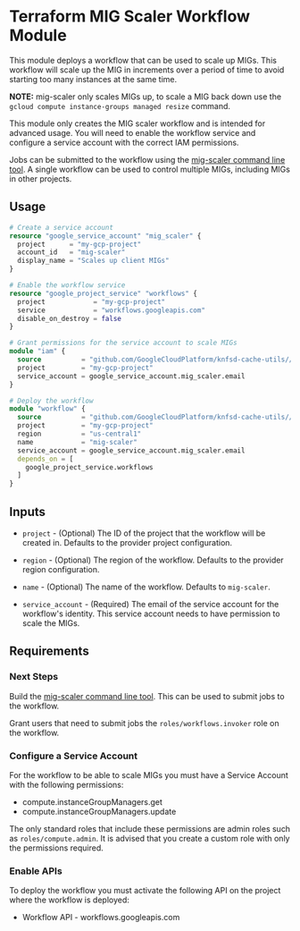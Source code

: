 # Terraform MIG Scaler Workflow Module

This module deploys a workflow that can be used to scale up MIGs. This workflow
will scale up the MIG in increments over a period of time to avoid starting too many instances at the same time.

**NOTE:** mig-scaler only scales MIGs up, to scale a MIG back down use the `gcloud compute instance-groups managed resize` command.

This module only creates the MIG scaler workflow and is intended for advanced usage. You will need to enable the workflow service and configure a service account with the correct IAM permissions.

Jobs can be submitted to the workflow using the [mig-scaler command line tool](../../../). A single workflow can be used to control multiple MIGs, including MIGs in other projects.

## Usage

```terraform
# Create a service account
resource "google_service_account" "mig_scaler" {
  project      = "my-gcp-project"
  account_id   = "mig-scaler"
  display_name = "Scales up client MIGs"
}

# Enable the workflow service
resource "google_project_service" "workflows" {
  project            = "my-gcp-project"
  service            = "workflows.googleapis.com"
  disable_on_destroy = false
}

# Grant permissions for the service account to scale MIGs
module "iam" {
  source          = "github.com/GoogleCloudPlatform/knfsd-cache-utils//tools/mig-scaler/deployment/modules/iam?ref=v1.0.0"
  project         = "my-gcp-project"
  service_account = google_service_account.mig_scaler.email
}

# Deploy the workflow
module "workflow" {
  source          = "github.com/GoogleCloudPlatform/knfsd-cache-utils//tools/mig-scaler/deployment/modules/workflow?ref=v1.0.0"
  project         = "my-gcp-project"
  region          = "us-central1"
  name            = "mig-scaler"
  service_account = google_service_account.mig_scaler.email
  depends_on = [
    google_project_service.workflows
  ]
}
```

## Inputs

* `project` - (Optional) The ID of the project that the workflow will be created in. Defaults to the provider project configuration.

* `region` - (Optional) The region of the workflow. Defaults to the provider region configuration.

* `name` - (Optional) The name of the workflow. Defaults to `mig-scaler`.

* `service_account` - (Required) The email of the service account for the workflow's identity. This service account needs to have permission to scale the MIGs.

## Requirements

### Next Steps

Build the [mig-scaler command line tool](../../../). This can be used to submit jobs to the workflow.

Grant users that need to submit jobs the `roles/workflows.invoker` role on the workflow.

### Configure a Service Account

For the workflow to be able to scale MIGs you must have a Service Account with the following permissions:

* compute.instanceGroupManagers.get
* compute.instanceGroupManagers.update

The only standard roles that include these permissions are admin roles such as `roles/compute.admin`. It is advised that you create a custom role with only the permissions required.

### Enable APIs

To deploy the workflow you must activate the following API on the project where the workflow is deployed:

* Workflow API - workflows.googleapis.com
